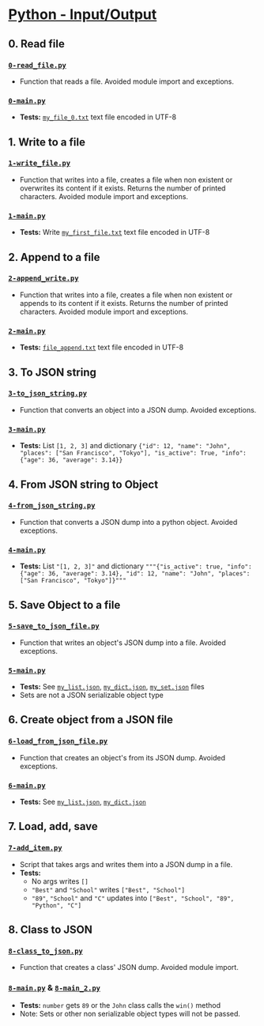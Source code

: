 # [Python - Input/Output](https://intranet.hbtn.io/projects/2182)

## 0. Read file
### [`0-read_file.py`](0-read_file.py)
* Function that reads a file. Avoided module import and exceptions.
### [`0-main.py`](0-main.py)
* **Tests:** [`my_file_0.txt`](my_file_0.txt) text file encoded in UTF-8

## 1. Write to a file
### [`1-write_file.py`](1-write_file.py)
* Function that writes into a file, creates a file when non existent or overwrites its content if it exists. Returns the number of printed characters. Avoided module import and exceptions.
### [`1-main.py`](1-main.py)
* **Tests:** Write [`my_first_file.txt`](my_first_file.txt) text file encoded in UTF-8

## 2. Append to a file
### [`2-append_write.py`](2-append_write.py)
* Function that writes into a file, creates a file when non existent or appends to its content if it exists. Returns the number of printed characters. Avoided module import and exceptions.
### [`2-main.py`](2-main.py)
* **Tests:** [`file_append.txt`](file_append.txt) text file encoded in UTF-8

## 3. To JSON string
### [`3-to_json_string.py`](3-to_json_string.py)
* Function that converts an object into a JSON dump. Avoided exceptions.
### [`3-main.py`](3-main.py)
* **Tests:** List `[1, 2, 3]` and dictionary `{"id": 12, "name": "John", "places": ["San Francisco", "Tokyo"], "is_active": True, "info": {"age": 36, "average": 3.14}}`

## 4. From JSON string to Object
### [`4-from_json_string.py`](4-from_json_string.py)
* Function that converts a JSON dump into a python object. Avoided exceptions.
### [`4-main.py`](4-main.py)
* **Tests:** List `"[1, 2, 3]"` and dictionary `"""{"is_active": true, "info": {"age": 36, "average": 3.14}, "id": 12, "name": "John", "places": ["San Francisco", "Tokyo"]}"""`

## 5. Save Object to a file
### [`5-save_to_json_file.py`](5-save_to_json_file.py)
* Function that writes an object's JSON dump into a file. Avoided exceptions.
### [`5-main.py`](5-main.py)
* **Tests:** See [`my_list.json`](my_list.json), [`my_dict.json`](my_dict.json), [`my_set.json`](my_set.json) files
* Sets are not a JSON serializable object type

## 6. Create object from a JSON file
### [`6-load_from_json_file.py`](6-load_from_json_file.py)
* Function that creates an object's from its JSON dump. Avoided exceptions.
### [`6-main.py`](6-main.py)
* **Tests:** See [`my_list.json`](my_list.json), [`my_dict.json`](my_dict.json)

## 7. Load, add, save
### [`7-add_item.py`](7-add_item.py)
* Script that takes args and writes them into a JSON dump in a file.
* **Tests:**
    * No args writes `[]`
    * `"Best"` and `"School"` writes `["Best", "School"]`
    * `"89"`, `"School"` and `"C"` updates into `["Best", "School", "89", "Python", "C"]`

## 8. Class to JSON
### [`8-class_to_json.py`](8-class_to_json.py)
* Function that creates a class' JSON dump. Avoided module import.
### [`8-main.py`](8-main.py) & [`8-main_2.py`](8-main_2.py)
* **Tests:** `number` gets `89` or the `John` class calls the `win()` method
* Note: Sets or other non serializable object types will not be passed.